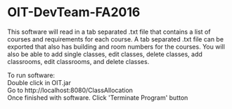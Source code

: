 # OIT-DevTeam-FA2016
This software will read in a tab separated .txt file that contains a list of courses and requirements for each course. A tab separated .txt file can be exported that also has building and room numbers for the courses. You will also be able to add single classes, edit classes, delete classes, add classrooms, edit classrooms, and delete classes.

To run software:  
Double click in OIT.jar  
Go to http://localhost:8080/ClassAllocation  
Once finished with software. Click 'Terminate Program' button
